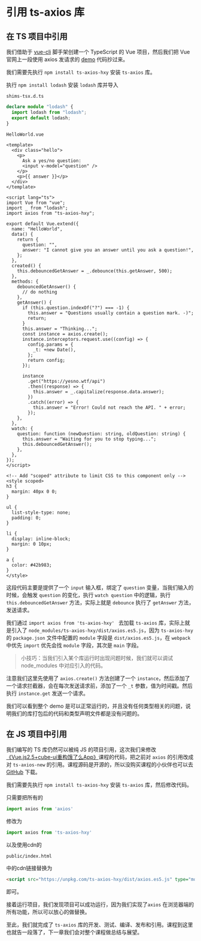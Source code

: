 # 引用 ts-axios 库

## 在 TS 项目中引用

我们借助于 [vue-cli](https://cli.vuejs.org/) 脚手架创建一个 TypeScript 的 Vue 项目，然后我们把 Vue 官网上一段使用 axios 发请求的 [demo](https://cn.vuejs.org/v2/guide/computed.html#%E4%BE%A6%E5%90%AC%E5%99%A8) 代码抄过来。

我们需要先执行 `npm install ts-axios-hxy`   安装 `ts-axios` 库。

执行 `npm install lodash`   安装 `lodash` 库并导入

`shims-tsx.d.ts`

```typescript
declare module "lodash" {
  import lodash from "lodash";
  export default lodash;
}
```

`HelloWorld.vue`

```vue
<template>
  <div class="hello">
    <p>
      Ask a yes/no question:
      <input v-model="question" />
    </p>
    <p>{{ answer }}</p>
  </div>
</template>

<script lang="ts">
import Vue from "vue";
import _ from "lodash";
import axios from "ts-axios-hxy";

export default Vue.extend({
  name: "HelloWorld",
  data() {
    return {
      question: "",
      answer: "I cannot give you an answer until you ask a question!",
    };
  },
  created() {
    this.debouncedGetAnswer = _.debounce(this.getAnswer, 500);
  },
  methods: {
    debouncedGetAnswer() {
      // do nothing
    },
    getAnswer() {
      if (this.question.indexOf("?") === -1) {
        this.answer = "Questions usually contain a question mark. -)";
        return;
      }
      this.answer = "Thinking...";
      const instance = axios.create();
      instance.interceptors.request.use((config) => {
        config.params = {
          _t: +new Date(),
        };
        return config;
      });

      instance
        .get("https://yesno.wtf/api")
        .then((response) => {
          this.answer = _.capitalize(response.data.answer);
        })
        .catch((error) => {
          this.answer = "Error! Could not reach the API. " + error;
        });
    },
  },
  watch: {
    question: function (newQuestion: string, oldQuestion: string) {
      this.answer = "Waiting for you to stop typing...";
      this.debouncedGetAnswer();
    },
  },
});
</script>

<!-- Add "scoped" attribute to limit CSS to this component only -->
<style scoped>
h3 {
  margin: 40px 0 0;
}

ul {
  list-style-type: none;
  padding: 0;
}

li {
  display: inline-block;
  margin: 0 10px;
}

a {
  color: #42b983;
}
</style>
```

这段代码主要是提供了一个 `input` 输入框，绑定了 `question` 变量，当我们输入的时候，会触发 `question` 的变化，执行 `watch question` 中的逻辑，执行 `this.debouncedGetAnswer` 方法，实际上就是 `debounce` 执行了 `getAnswer` 方法，发送请求。

我们通过 `import axios from 'ts-axios-hxy'
` 去加载 `ts-axios` 库，实际上就是引入了 `node_modules/ts-axios-hxy/dist/axios.es5.js`，因为 `ts-axios-hxy` 的 `package.json` 文件中配置的 `module` 字段是 `dist/axios.es5.js`，在 `webpack` 中优先 `import` 优先会找 `module` 字段，其次是 `main` 字段。

> 小技巧：当我们引入某个库运行时出现问题时候，我们就可以调试 node_modules 中对应引入的代码。

注意我们这里先使用了 `axios.create()` 方法创建了一个 `instance`，然后添加了一个请求拦截器，会在每次发送请求前，添加了一个 `_t` 参数，值为时间戳。然后执行 `instance.get` 发送一个请求。

我们可以看到整个 demo 是可以正常运行的，并且没有任何类型相关的问题，说明我们的库打包后的代码和类型声明文件都是没有问题的。


## 在 JS 项目中引用

我们编写的 TS 库仍然可以被纯 JS 的项目引用，这次我们来修改[《Vue.js2.5+cube-ui重构饿了么App》](https://coding.imooc.com/class/74.html)课程的代码，把之前对 `axios` 的引用改成对 `ts-axios-new` 的引用。课程源码是开源的，所以没购买课程的小伙伴也可以去 [GitHub](https://github.com/ustbhuangyi/vue-sell) 下载。

我们需要先执行 `npm install ts-axios-hxy` 安装 `ts-axios` 库，然后修改代码。

只需要把所有的

```javascript
import axios from 'axios'
```

修改为

```javascript
import axios from 'ts-axios-hxy'
```

以及使用cdn的

`public/index.html`

中的cdn链接替换为

```html
<script src="https://unpkg.com/ts-axios-hxy/dist/axios.es5.js" type="module"></script>
```

即可。

接着运行项目，我们发现项目可以成功运行，因为我们实现了`axios` 在浏览器端的所有功能，所以可以放心的做替换。

至此，我们就完成了 `ts-axios` 库的开发、测试、编译、发布和引用。课程到这里也就告一段落了，下一章我们会对整个课程做总结与展望。